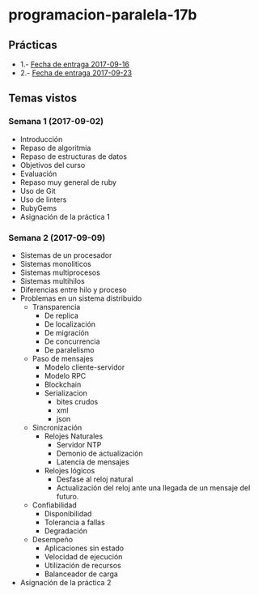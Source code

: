 # programacion-paralela-17b
## Prácticas

* 1.- [Fecha de entraga 2017-09-16](/practica_1/indicaciones.md)
* 2.- [Fecha de entraga 2017-09-23](/practica_2/indicaciones.md)

## Temas vistos

### Semana 1 (2017-09-02)
 - Introducción
 - Repaso de algoritmia
 - Repaso de estructuras de datos
 - Objetivos del curso
 - Evaluación
 - Repaso muy general de ruby
 - Uso de Git
 - Uso de linters
 - RubyGems
 - Asignación de la práctica 1

### Semana 2 (2017-09-09)
 - Sistemas de un procesador
 - Sistemas monoliticos
 - Sistemas multiprocesos
 - Sistemas multihilos
 - Diferencias entre hilo y proceso
 - Problemas en un sistema distribuido
   - Transparencia
	  - De replica
	  - De localización
	  - De migración
	  - De concurrencia
	  - De paralelismo
   - Paso de mensajes
      - Modelo cliente-servidor
      - Modelo RPC
      - Blockchain
      - Serializacion
         - bites crudos
         - xml
         - json
   - Sincronización
      - Relojes Naturales
        - Servidor NTP
        - Demonio de actualización
        - Latencia de mensajes  
      - Relojes lógicos
        - Desfase al reloj natural
        - Actualización del reloj ante una llegada de un mensaje del futuro.
   - Confiabilidad
      - Disponibilidad
      - Tolerancia a fallas
      - Degradación
   - Desempeño
      - Aplicaciones sin estado
      - Velocidad de ejecución
      - Utilización de recursos
      - Balanceador de carga
- Asignación de la práctica 2
